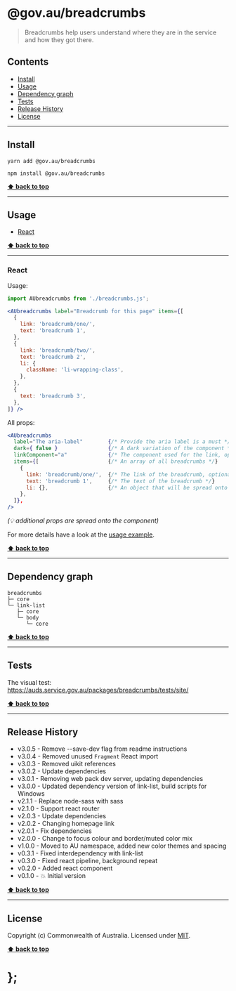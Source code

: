 @gov.au/breadcrumbs
============

> Breadcrumbs help users understand where they are in the service and how they got there.


## Contents

* [Install](#install)
* [Usage](#usage)
* [Dependency graph](#dependency-graph)
* [Tests](#tests)
* [Release History](#release-history)
* [License](#license)


----------------------------------------------------------------------------------------------------------------------------------------------------------------


## Install


```shell
yarn add @gov.au/breadcrumbs
```

```shell
npm install @gov.au/breadcrumbs 
```


**[⬆ back to top](#contents)**


----------------------------------------------------------------------------------------------------------------------------------------------------------------


## Usage


* [React](#react)


**[⬆ back to top](#contents)**


----------------------------------------------------------------------------------------------------------------------------------------------------------------


### React

Usage:

```jsx
import AUbreadcrumbs from './breadcrumbs.js';

<AUbreadcrumbs label="Breadcrumb for this page" items={[
  {
    link: 'breadcrumb/one/',
    text: 'breadcrumb 1',
  },
  {
    link: 'breadcrumb/two/',
    text: 'breadcrumb 2',
    li: {
      className: 'li-wrapping-class',
    },
  },
  {
    text: 'breadcrumb 3',
  },
]} />
```

All props:

```jsx
<AUbreadcrumbs
  label="The aria-label"        {/* Provide the aria label is a must */}
  dark={ false }                {/* A dark variation of the component */}
  linkComponent="a"             {/* The component used for the link, optional */}
  items={[                      {/* An array of all breadcrumbs */}
    {
      link: 'breadcrumb/one/',  {/* The link of the breadcrumb, optional */}
      text: 'breadcrumb 1',     {/* The text of the breadcrumb */}
      li: {},                   {/* An object that will be spread onto the <li> tag, optional */}
    },
  ]},
/>
```
_(💡 additional props are spread onto the component)_

For more details have a look at the [usage example](https://github.com/govau/design-system-components/tree/master/packages/breadcrumbs/tests/react/index.js).


**[⬆ back to top](#contents)**


----------------------------------------------------------------------------------------------------------------------------------------------------------------


## Dependency graph

```shell
breadcrumbs
├─ core
└─ link-list
   ├─ core
   └─ body
      └─ core
```


**[⬆ back to top](#contents)**


----------------------------------------------------------------------------------------------------------------------------------------------------------------


## Tests

The visual test: https://auds.service.gov.au/packages/breadcrumbs/tests/site/


**[⬆ back to top](#contents)**


----------------------------------------------------------------------------------------------------------------------------------------------------------------


## Release History

* v3.0.5 - Remove --save-dev flag from readme instructions
* v3.0.4 - Removed unused `Fragment` React import
* v3.0.3 - Removed uikit references
* v3.0.2 - Update dependencies
* v3.0.1 - Removing web pack dev server, updating dependencies
* v3.0.0 - Updated dependency version of link-list, build scripts for Windows
* v2.1.1 - Replace node-sass with sass
* v2.1.0 - Support react router
* v2.0.3 - Update dependencies
* v2.0.2 - Changing homepage link
* v2.0.1 - Fix dependencies
* v2.0.0 - Change to focus colour and border/muted color mix
* v1.0.0 - Moved to AU namespace, added new color themes and spacing
* v0.3.1 - Fixed interdependency with link-list
* v0.3.0 - Fixed react pipeline, background repeat
* v0.2.0 - Added react component
* v0.1.0 - 💥 Initial version


**[⬆ back to top](#contents)**


----------------------------------------------------------------------------------------------------------------------------------------------------------------


## License

Copyright (c) Commonwealth of Australia.
Licensed under [MIT](https://raw.githubusercontent.com/govau/design-system-components/packages/core/master/LICENSE).


**[⬆ back to top](#contents)**

# };